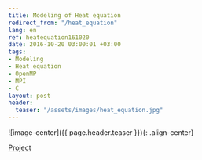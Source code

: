 ```yaml
---
title: Modeling of Heat equation
redirect_from: "/heat_equation"
lang: en
ref: heatequation161020
date: 2016-10-20 03:00:01 +03:00
tags:
- Modeling
- Heat equation
- OpenMP
- MPI
- C
layout: post
header:
  teaser: "/assets/images/heat_equation.jpg"
---
```


![image-center]({{ page.header.teaser }}){: .align-center}

[Project](https://github.com/akarazeev/HeatEquation-5sem-MIPT-2016)
